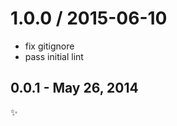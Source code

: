 
1.0.0 / 2015-06-10
==================

  * fix gitignore
  * pass initial lint

0.0.1 - May 26, 2014
--------------------
:sparkles:
